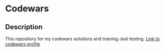 # Codewars

## Description

This repository for my codewars solutions and training Jest testing.
[Link to codewars profile](https://www.codewars.com/users/pyropetrick)

